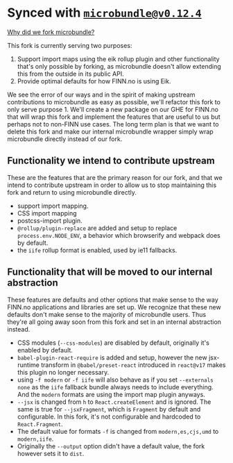 # Synced with [`microbundle@v0.12.4`](https://github.com/developit/microbundle/compare/master...eik-lib:main?w=1)

[Why did we fork microbundle?](https://eik.dev/docs/mapping_bundling#why-we-forked-microbundle)

This fork is currently serving two purposes:

1. Support import maps using the eik rollup plugin and other functionality that's only possible by forking, as microbundle doesn't allow extending this from the outside in its public API.
2. Provide optimal defaults for how FINN.no is using Eik.

We see the error of our ways and in the spirit of making upstream contributions to microbundle as easy as possible, we'll refactor this fork to only serve purpose 1. We'll create a new package on our GHE for FINN.no that will wrap this fork and implement the features that are useful to us but perhaps not to non-FINN use cases.
The long term plan is that we want to delete this fork and make our internal microbundle wrapper simply wrap microbundle directly instead of our fork.

## Functionality we intend to contribute upstream

These are the features that are the primary reason for our fork, and that we intend to contribute upstream in order to allow us to stop maintaining this fork and return to using microbundle directly.

- support import mapping.
- CSS import mapping
- postcss-import plugin.
- `@rollup/plugin-replace` are added and setup to replace `process.env.NODE_ENV`, a behavior which browserify and webpack does by default.
- the `iife` rollup format is enabled, used by ie11 fallbacks.

## Functionality that will be moved to our internal abstraction

These features are defaults and other options that make sense to the way FINN.no applications and libraries are set up. We recognize that these new defaults don't make sense to the majority of microbundle users. Thus they're all going away soon from this fork and set in an internal abstraction instead.

- CSS modules (`--css-modules`) are disabled by default, originally it's enabled by default.
- `babel-plugin-react-require` is added and setup, however the new jsx-runtime transform in `@babel/preset-react` introduced in `react@v17` makes this plugin no longer necessary.
- using `-f modern` or `-f iife` will also behave as if you set `--externals none` as the `iife` fallback bundle always needs to include everything. And the `modern` formats are using the import map plugin anyways.
- `--jsx` is changed from `h` to `React.createElement` and is ignored. The same is true for `--jsxFragment`, which is `Fragment` by default and configurable. In this fork, it's not configurable and hardcoded to `React.Fragment`.
- The default value for formats `-f` is changed from `modern,es,cjs,umd` to `modern,iife`.
- Originally the `--output` option didn't have a default value, the fork however sets it to `dist`.
